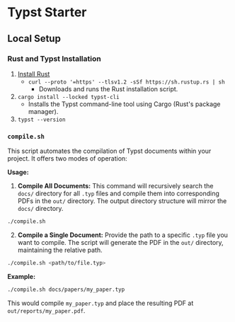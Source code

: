 # Typst Starter

## Local Setup

### Rust and Typst Installation

1. [Install Rust](https://www.rust-lang.org/tools/install)
    - `curl --proto '=https' --tlsv1.2 -sSf https://sh.rustup.rs | sh`
        - Downloads and runs the Rust installation script.
2. `cargo install --locked typst-cli`
    - Installs the Typst command-line tool using Cargo (Rust's package manager).
3. `typst --version`


### `compile.sh`

This script automates the compilation of Typst documents within your project. It offers two modes of operation:

**Usage:**

1. **Compile All Documents:** This command will recursively search the `docs/` directory for all `.typ` files and compile them into corresponding PDFs in the `out/` directory.  The output directory structure will mirror the `docs/` directory.

```bash
./compile.sh
```

2. **Compile a Single Document:** Provide the path to a specific `.typ` file you want to compile. The script will generate the PDF in the `out/` directory, maintaining the relative path.

```bash
./compile.sh <path/to/file.typ>
```

**Example:**
```bash
./compile.sh docs/papers/my_paper.typ
```
This would compile `my_paper.typ` and place the resulting PDF at `out/reports/my_paper.pdf`.
